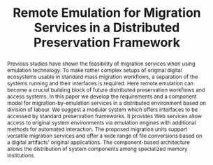 ---
abstract: 'Previous studies have shown the feasibility of migration services when
  using emulation technology. To make rather complex setups of original digital ecosystems
  usable in standard mass migration workflows, a separation of the systems running
  and their interfaces is required. Here remote emulation can become a crucial building
  block of future distributed preservation workflows and access systems.

  In this paper we develop the requirements and a component model for migration-by-emulation
  services in a distributed environment based on division of labour. We suggest a
  modular system which offers interfaces to be accessed by standard preservation frameworks.
  It provides Web services allow access to original system environments via emulation
  engines with additional methods for automated interaction. The proposed migration
  units support versatile migration services and offer a wide range of file conversions
  based on a digital artifacts'' original applications. The component-based architecture
  allows the distribution of system components among specialized memory institutions.'
creators:
- Valizada, Isgandar
- Rechert, Klaus
- von Suchodoletz, Dirk
date: null
document_url: https://services.phaidra.univie.ac.at/api/object/o:294240/download
grand_parent: iPRES
institutions: []
keywords:
- singapore
- digital preservation
- emulation
- migration
- workflow
- automation
- original environments
- system design
landing_page_url: https://phaidra.univie.ac.at/o:294240
language: eng
layout: publication
license: CC BY-SA 3.0 AT
notes_url: null
parent: iPRES 2011
presentation_url: null
publication_type: paper
size: 1594693
source_name: iPRES
title: Remote Emulation for Migration Services in a Distributed Preservation Framework
year: 2011
---